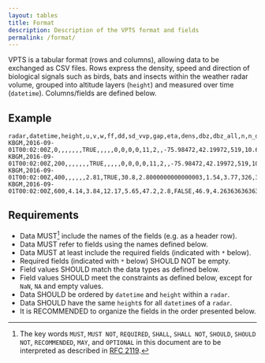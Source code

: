 ```yaml
---
layout: tables
title: Format
description: Description of the VPTS format and fields
permalink: /format/
---
```


VPTS is a tabular format (rows and columns), allowing data to be exchanged as CSV files. Rows express the density, speed and direction of biological signals such as birds, bats and insects within the weather radar volume, grouped into altitude layers (`height`) and measured over time (`datetime`). Columns/fields are defined below.

## Example

```
radar,datetime,height,u,v,w,ff,dd,sd_vvp,gap,eta,dens,dbz,dbz_all,n,n_dbz,n_all,n_dbz_all,rcs,sd_vvp_threshold,vcp,radar_longitude,radar_latitude,radar_height,radar_wavelength
KBGM,2016-09-01T00:02:00Z,0,,,,,,,TRUE,,,,,0,0,0,0,11,2,,-75.98472,42.19972,519,10.6
KBGM,2016-09-01T00:02:00Z,200,,,,,,,TRUE,,,,,0,0,0,0,11,2,,-75.98472,42.19972,519,10.6
KBGM,2016-09-01T00:02:00Z,400,,,,,,2.81,TRUE,30.8,2.8000000000000003,1.54,3.77,326,356,22485,28416,11,2,,-75.98472,42.19972,519,10.6
KBGM,2016-09-01T00:02:00Z,600,4.14,3.84,12.17,5.65,47.2,2.8,FALSE,46.9,4.263636363636364,3.36,0.5,9006,13442,65947,104455,11,2,,-75.98472,42.19972,519,10.6
```

## Requirements

- Data MUST[^1] include the names of the fields (e.g. as a header row).
- Data MUST refer to fields using the names defined below.
- Data MUST at least include the required fields (indicated with `*` below).
- Required fields (indicated with `*` below) SHOULD NOT be empty.
- Field values SHOULD match the data types as defined below.
- Field values SHOULD meet the constraints as defined below, except for `NaN`, `NA` and empty values.
- Data SHOULD be ordered by `datetime` and `height` within a `radar`.
- Data SHOULD have the same `height`s for all `datetime`s of a `radar`.
- It is RECOMMENDED to organize the fields in the order presented below.

[^1]: The key words `MUST`, `MUST NOT`, `REQUIRED`, `SHALL`, `SHALL NOT`, `SHOULD`, `SHOULD NOT`, `RECOMMENDED`, `MAY`, and `OPTIONAL` in this document are to be interpreted as described in [RFC 2119](https://www.ietf.org/rfc/rfc2119.txt).
